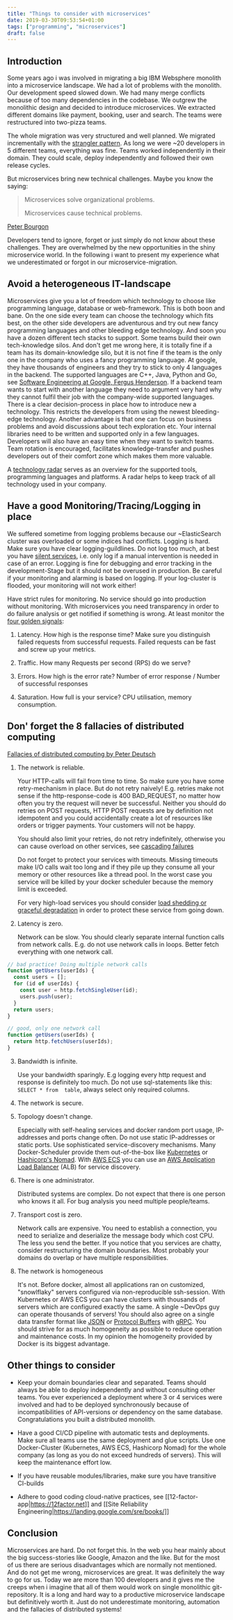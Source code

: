 ```yaml
---
title: "Things to consider with microservices"
date: 2019-03-30T09:53:54+01:00
tags: ["programming", "microservices"]
draft: false
---
```


## Introduction

Some years ago i was involved in migrating a big IBM Websphere
monolith into a microservice landscape. We had a lot of problems with
the monolith. Our development speed slowed down. We had many merge
conflicts because of too many dependencies in the codebase. We outgrew
the monolithic design and decided to introduce microservices. We
extracted different domains like payment, booking, user and
search. The teams were restructured into two-pizza teams.

The whole migration was very structured and well planned. We migrated
incrementally with the [strangler
pattern](https://docs.microsoft.com/en-us/azure/architecture/patterns/strangler).
As long we were ~20 developers in 5 different teams, everything was
fine. Teams worked independently in their domain. They could scale,
deploy independently and followed their own release cycles.

But microservices bring new technical challenges. Maybe you know the saying:

> Microservices solve organizational problems.
>
> Microservices cause technical problems.

[Peter Bourgon](https://speakerdeck.com/peterbourgon/go-plus-microservices-equals-go-kit?slide=15)

Developers tend to ignore, forget or just simply do not know about
these challenges. They are overwhelmed by the new opportunities in the
shiny microservice world. In the following i want to present my
experience what we underestimated or forgot in our
microservice-migration.


## Avoid a heterogeneous IT-landscape

Microservices give you a lot of freedom which technology to choose
like programming language, database or web-framework. This is both
boon and bane. On the one side every team can choose the technology
which fits best, on the other side developers are adventurous and try
out new fancy programming languages and other bleeding edge
technology. And soon you have a dozen different tech stacks to
support. Some teams build their own tech-knowledge silos. And don't
get me wrong here, it is totally fine if a team has its
domain-knowledge silo, but it is not fine if the team is the only one
in the company who uses a fancy programming language.  At google, they
have thousands of engineers and they try to stick to only 4 languages
in the backend. The supported languages are C++, Java, Python and Go,
see [Software Engineering at Google, Fergus
Henderson](https://arxiv.org/pdf/1702.01715.pdf).  If a backend team
wants to start with another language they need to argument very hard
why they cannot fulfil their job with the company-wide supported
languages. There is a clear decision-process in place how to introduce
new a technology. This restricts the developers from using the newest
bleeding-edge technology.  Another advantage is that one can focus on
business problems and avoid discussions about tech exploration
etc. Your internal libraries need to be written and supported only in
a few languages. Developers will also have an easy time when they want
to switch teams. Team rotation is encouraged, facilitates
knowledge-transfer and pushes developers out of their comfort zone
which makes them more valuable.

A [technology radar](https://www.thoughtworks.com/de/radar) serves as
an overview for the supported tools, programming languages and
platforms. A radar helps to keep track of all technology used in your
company.


## Have a good Monitoring/Tracing/Logging in place

We suffered sometime from logging problems because our ~ElasticSearch
cluster was overloaded or some indices had conflicts. Logging is
hard. Make sure you have clear logging-guildlines. Do not log too
much, at best you have [silent
services](https://peter.bourgon.org/blog/2016/02/07/logging-v-instrumentation.html),
i.e. only log if a manual intervention is needed in case of an
error. Logging is fine for debugging and error tracking in the
development-Stage but it should not be overused in production. Be
careful if your monitoring and alarming is based on logging. If your
log-cluster is flooded, your monitoring will not work either!

Have strict rules for monitoring. No service should go into production
without monitoring. With microservices you need transparency in order
to do failure analysis or get notified if something is wrong. At least
monitor the [four golden
signals](https://landing.google.com/sre/sre-book/chapters/monitoring-distributed-systems/#xref_monitoring_golden-signals):

1. Latency. How high is the response time? Make sure you distinguish
   failed requests from successful requests. Failed requests can be
   fast and screw up your metrics.

2. Traffic. How many Requests per second (RPS) do we serve?

3.  Errors. How high is the error rate? Number of error response /
     Number of successful responses

4. Saturation. How full is your service? CPU utilisation, memory
    consumption.


## Don' forget the 8 fallacies of distributed computing

[Fallacies of distributed computing by Peter
Deutsch](https://en.wikipedia.org/wiki/Fallacies_of_distributed_computing)

1. The network is reliable.

   Your HTTP-calls will fail from time to time. So make sure you have
   some retry-mechanism in place. But do not retry naively!
   E.g. retries make not sense if the http-response-code is 400
   BAD_REQUEST, no matter how often you try the request will never be successful.
   Neither you should do retries on POST requests, HTTP POST requests
   are by definition not idempotent and you could accidentally create a
   lot of resources like orders or trigger payments. Your customers will not
   be happy.

   You should also limit your retries, do not retry indefinitely,
   otherwise you can cause overload on other services, see
   [cascading failures](https://landing.google.com/sre/sre-book/chapters/addressing-cascading-failures/)

   Do not forget to protect your services with timeouts. Missing timeouts
   make I/O calls wait too long and if they pile up they consume all
   your memory or other resources like a thread pool. In the worst case you service will be killed by your docker scheduler because the memory limit is exceeded.

   For very high-load services you should consider [load shedding or
graceful degradation](https://landing.google.com/sre/sre-book/chapters/addressing-cascading-failures/#xref_cascading-failure_load-shed-graceful-degredation)
in order to protect these service from going down.

2. Latency is zero.

   Network can be slow. You should clearly separate internal function
   calls from network calls. E.g. do not use network calls in
   loops. Better fetch everything with one network call.

```javascript
// bad practice! Doing multiple network calls
function getUsers(userIds) {
  const users = [];
  for (id of userIds) {
    const user = http.fetchSingleUser(id);
    users.push(user);
  }
  return users;
}

// good, only one network call
function getUsers(userIds) {
  return http.fetchUsers(userIds);
}
```

3. Bandwidth is infinite.

   Use your bandwidth sparingly. E.g logging every http request and
   response is definitely too much. Do not use  sql-statements like this:
`SELECT * from  table`, always select only required columns.

4. The network is secure.

5. Topology doesn't change.

   Especially with self-healing services and docker random port usage,
   IP-addresses and ports change often. Do not use static IP-addresses
   or static ports. Use sophisticated service-discovery
   mechanisms. Many Docker-Scheduler provide them out-of-the-box like
   [Kubernetes](https://kubernetes.io/) or [Hashicorp's
   Nomad](https://www.nomadproject.io/). With [AWS
   ECS](https://aws.amazon.com/ecs/) you can use an [AWS Application
   Load Balancer](https://docs.aws.amazon.com/elasticloadbalancing/latest/application/introduction.html) (ALB) for service discovery.

6. There is one administrator.

   Distributed systems are complex. Do not expect that there is
   one person who knows it all. For bug analysis you need multiple
   people/teams.

7. Transport cost is zero.

   Network calls are expensive. You need to establish a connection,
   you need to serialize and deserialize the message body which cost
   CPU. The less you send the better. If you notice that you
   services are chatty, consider restructuring the domain
   boundaries. Most probably your domains do overlap or have multiple
   responsibilities.


8. The network is homogeneous

   It's not. Before docker, almost all applications ran on customized,
   "snowlflaky" servers configured via non-reproducible
   ssh-session. With Kubernetes or AWS ECS you can have clusters with
   thousands of servers which are configured exactly the same. A
   single ~DevOps guy can operate thousands of servers! You should
   also agree on a single data transfer format like
   [JSON](https://www.json.org/) or [Protocol
   Buffers](https://developers.google.com/protocol-buffers/) with
   [gRPC](https://grpc.io/). You should strive for as much homogeneity
   as possible to reduce operation and maintenance costs. In my
   opinion the homogeneity provided by Docker is its biggest
   advantage.


## Other things to consider

- Keep your domain boundaries clear and separated. Teams should always
  be able to deploy independently and without consulting other
  teams. You ever experienced a deployment where 3 or 4 services were
  involved and had to be deployed synchronously because of
  incompatibilities of API-versions or dependency on the same database.
  Congratulations you built a distributed monolith.

- Have a good CI/CD pipeline with automatic tests and deployments.
  Make sure all teams use the same
  deployment and glue scripts. Use one Docker-Cluster
  (Kubernetes, AWS ECS, Hashicorp Nomad) for the whole company (as
  long as you do not exceed hundreds of servers). This will keep the
  maintenance effort low.

- If you have reusable modules/libraries, make sure you have
  transitive CI-builds

- Adhere to good coding cloud-native practices, see
  [[12-factor-app|https://12factor.net]] and
  [[Site Reliability Engineering|https://landing.google.com/sre/books/]]


## Conclusion

Microservices are hard. Do not forget this. In the web you hear mainly
about the big success-stories like Google, Amazon and the like. But
for the most of us there are serious disadvantages which are normally
not mentioned. And do not get me wrong, microservices are great. It
was definitely the way to go for us. Today we are more than 100
developers and it gives me the creeps when i imagine that all of them
would work on single monolithic git-repository.  It is a long and hard
way to a productive microservice landscape but definitively worth
it. Just do not underestimate monitoring, automation and the fallacies
of distributed systems!

